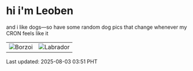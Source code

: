 # hi i'm Leoben

and i like dogs—so have some random dog pics that change whenever my CRON feels like it

|  |  |
|--------|----------|
| ![Borzoi](https://random-dog-vercel.vercel.app/api/random-borzoi?v=1754164302) | ![Labrador](https://random-dog-vercel.vercel.app/api/random-labrador?v=1754164302) |

Last updated: 2025-08-03 03:51 PHT
